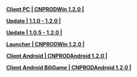 **[Client PC | CNPRODWin 1.2.0 |  ](https://bhrpg-prod.oss-accelerate.aliyuncs.com/client/cn/20230709224719_3CcrEpEKT9iaObJh/StarRail_1.2.0.zip)**

**[Update | 1.1.0 - 1.2.0 | ](https://bhrpg-prod.oss-accelerate.aliyuncs.com/client/hkrpg_cn/33/game_1.1.0_1.2.0_hdiff_HfBvygO7Z9aNPUmR.zip)**

**[Update | 1.0.5 - 1.2.0 | ](https://bhrpg-prod.oss-accelerate.aliyuncs.com/client/hkrpg_cn/33/game_1.0.5_1.2.0_hdiff_7qUejt4fMExIlrQp.zip)**

**[Launcher | CNPRODWin 1.2.0 |  ](https://bhrpg-prod.oss-accelerate.aliyuncs.com/client/cn/20230704200447_tSgyx751iAC1a5GZ/StarRail_setup_gw_20230717.exe)**

**[Client Android | CNPRODAndroid 1.2.0 |  ](https://bhrpg-prod.oss-accelerate.aliyuncs.com/client/cn/20230709224719_3CcrEpEKT9iaObJh/StarRail_1.2.0_mihoyo.apk)**

**[Client Android BiliGame | CNPRODAndroid 1.2.0 |  ](https://pkg.biligame.com/games/bhxqtd_1.2.0_20230710_104949_93158.apk)**
